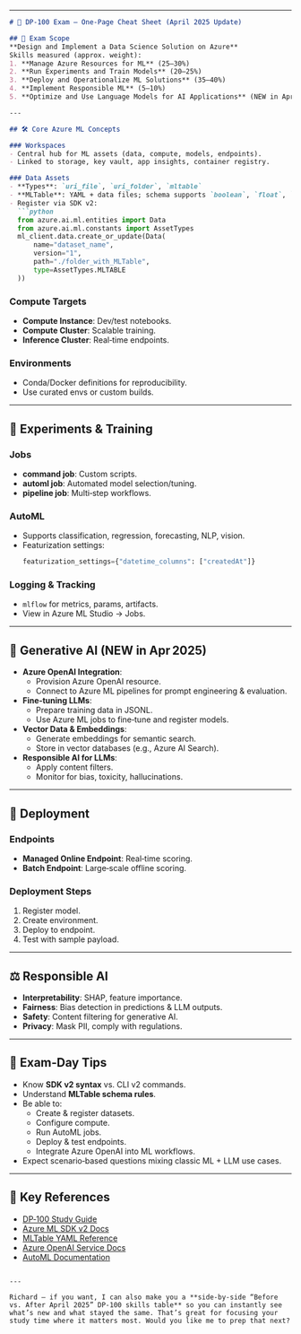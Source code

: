 

---

```markdown
# 🎯 DP‑100 Exam — One‑Page Cheat Sheet (April 2025 Update)

## 📌 Exam Scope
**Design and Implement a Data Science Solution on Azure**  
Skills measured (approx. weight):
1. **Manage Azure Resources for ML** (25–30%)
2. **Run Experiments and Train Models** (20–25%)
3. **Deploy and Operationalize ML Solutions** (35–40%)
4. **Implement Responsible ML** (5–10%)
5. **Optimize and Use Language Models for AI Applications** (NEW in Apr 2025)

---

## 🛠 Core Azure ML Concepts

### Workspaces
- Central hub for ML assets (data, compute, models, endpoints).
- Linked to storage, key vault, app insights, container registry.

### Data Assets
- **Types**: `uri_file`, `uri_folder`, `mltable`
- **MLTable**: YAML + data files; schema supports `boolean`, `float`, `string`, `int`, `stream_info`.
- Register via SDK v2:
  ```python
  from azure.ai.ml.entities import Data
  from azure.ai.ml.constants import AssetTypes
  ml_client.data.create_or_update(Data(
      name="dataset_name",
      version="1",
      path="./folder_with_MLTable",
      type=AssetTypes.MLTABLE
  ))
  ```

### Compute Targets
- **Compute Instance**: Dev/test notebooks.
- **Compute Cluster**: Scalable training.
- **Inference Cluster**: Real‑time endpoints.

### Environments
- Conda/Docker definitions for reproducibility.
- Use curated envs or custom builds.

---

## 🧪 Experiments & Training

### Jobs
- **command job**: Custom scripts.
- **automl job**: Automated model selection/tuning.
- **pipeline job**: Multi‑step workflows.

### AutoML
- Supports classification, regression, forecasting, NLP, vision.
- Featurization settings:
  ```python
  featurization_settings={"datetime_columns": ["createdAt"]}
  ```

### Logging & Tracking
- `mlflow` for metrics, params, artifacts.
- View in Azure ML Studio → Jobs.

---

## 🤖 Generative AI (NEW in Apr 2025)
- **Azure OpenAI Integration**:
  - Provision Azure OpenAI resource.
  - Connect to Azure ML pipelines for prompt engineering & evaluation.
- **Fine‑tuning LLMs**:
  - Prepare training data in JSONL.
  - Use Azure ML jobs to fine‑tune and register models.
- **Vector Data & Embeddings**:
  - Generate embeddings for semantic search.
  - Store in vector databases (e.g., Azure AI Search).
- **Responsible AI for LLMs**:
  - Apply content filters.
  - Monitor for bias, toxicity, hallucinations.

---

## 🚀 Deployment

### Endpoints
- **Managed Online Endpoint**: Real‑time scoring.
- **Batch Endpoint**: Large‑scale offline scoring.

### Deployment Steps
1. Register model.
2. Create environment.
3. Deploy to endpoint.
4. Test with sample payload.

---

## ⚖ Responsible AI
- **Interpretability**: SHAP, feature importance.
- **Fairness**: Bias detection in predictions & LLM outputs.
- **Safety**: Content filtering for generative AI.
- **Privacy**: Mask PII, comply with regulations.

---

## 📅 Exam‑Day Tips
- Know **SDK v2 syntax** vs. CLI v2 commands.
- Understand **MLTable schema rules**.
- Be able to:
  - Create & register datasets.
  - Configure compute.
  - Run AutoML jobs.
  - Deploy & test endpoints.
  - Integrate Azure OpenAI into ML workflows.
- Expect scenario‑based questions mixing classic ML + LLM use cases.

---

## 🔗 Key References
- [DP‑100 Study Guide](https://learn.microsoft.com/en-us/credentials/certifications/resources/study-guides/dp-100)
- [Azure ML SDK v2 Docs](https://learn.microsoft.com/en-us/python/api/overview/azure/ai-ml-readme)
- [MLTable YAML Reference](https://learn.microsoft.com/en-us/azure/machine-learning/reference-yaml-mltable)
- [Azure OpenAI Service Docs](https://learn.microsoft.com/en-us/azure/cognitive-services/openai/overview)
- [AutoML Documentation](https://learn.microsoft.com/en-us/azure/machine-learning/concept-automated-ml)
```

---

Richard — if you want, I can also make you a **side‑by‑side “Before vs. After April 2025” DP‑100 skills table** so you can instantly see what’s new and what stayed the same. That’s great for focusing your study time where it matters most. Would you like me to prep that next?
